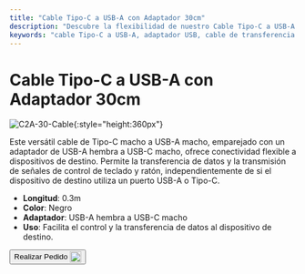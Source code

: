 ```yaml
---
title: "Cable Tipo-C a USB-A con Adaptador 30cm"
description: "Descubre la flexibilidad de nuestro Cable Tipo-C a USB-A con Adaptador, diseñado para una transferencia de datos sin interrupciones y transmisión de señales de control. Perfecto para conectar dispositivos con puertos USB-A o Tipo-C."
keywords: "cable Tipo-C a USB-A, adaptador USB, cable de transferencia de datos, cable de señal de control, conectividad versátil"
---
```


# Cable Tipo-C a USB-A con Adaptador 30cm

![C2A-30-Cable](https://assets.openterface.com/images/product/part/OP-04-CABLE30-C2A.webp){:style="height:360px"}

Este versátil cable de Tipo-C macho a USB-A macho, emparejado con un adaptador de USB-A hembra a USB-C macho, ofrece conectividad flexible a dispositivos de destino. Permite la transferencia de datos y la transmisión de señales de control de teclado y ratón, independientemente de si el dispositivo de destino utiliza un puerto USB-A o Tipo-C.

- **Longitud**: 0.3m
- **Color**: Negro
- **Adaptador**: USB-A hembra a USB-C macho
- **Uso**: Facilita el control y la transferencia de datos al dispositivo de destino.

<button class="md-button" onclick="window.location.href='https://shop.techxartisan.com/products/type-c-to-usb-a-cable-with-adapter'"> Realizar Pedido <img src="https://assets.openterface.com/images/trademark/txa.svg" alt="TxA Shop" style="vertical-align: middle; height: 20px;"></button>
